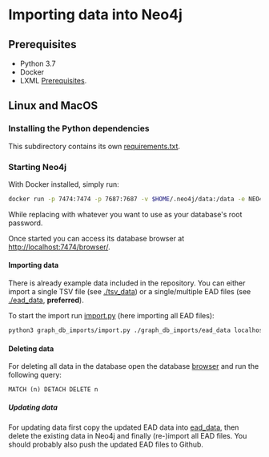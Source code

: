 # Importing data into Neo4j

## Prerequisites

* Python 3.7
* Docker
* LXML [Prerequisites](http://lxml.de/installation.html).

## Linux and MacOS

### Installing the Python dependencies

This subdirectory contains its own [requirements.txt](requirements.txt).

### Starting Neo4j

With Docker installed, simply run:
```bash
docker run -p 7474:7474 -p 7687:7687 -v $HOME/.neo4j/data:/data -e NEO4J_AUTH=neo4j/<password> neo4j:3.4.0
```
While replacing <password> with whatever you want to use as your database's root password. 

Once started you can access its database browser at 
[http://localhost:7474/browser/](http://localhost:7474/browser/).

#### Importing data

There is already example data included in the repository. You can either import a single TSV file (see [./tsv_data](tsv_data)) or
a single/multiple EAD files (see [./ead_data](ead_data), **preferred**). 

To start the import run [import.py](import.py) (here importing all EAD files):

```bash
python3 graph_db_imports/import.py ./graph_db_imports/ead_data localhost 7687 <username> <password>
```

#### Deleting data

For deleting all data in the database open the database [browser](http://localhost:7474/browser/) and run the following 
query:
 
```
MATCH (n) DETACH DELETE n
```

##### Updating data

For updating data first copy the updated EAD data into [ead_data](ead_data), then delete the existing data in Neo4j and finally (re-)import all EAD files. You should probably also push the updated EAD files to Github.
